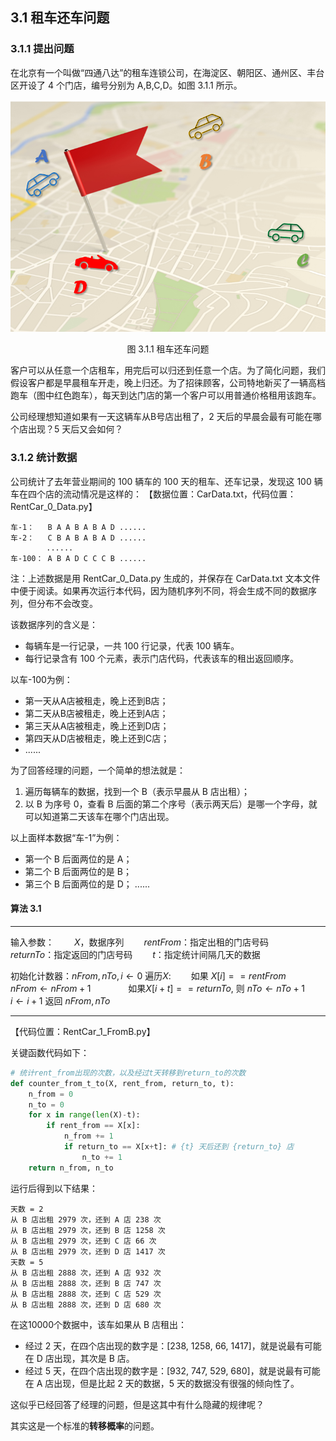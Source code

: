 

## 3.1 租车还车问题

### 3.1.1 提出问题

在北京有一个叫做“四通八达”的租车连锁公司，在海淀区、朝阳区、通州区、丰台区开设了 4 个门店，编号分别为 A,B,C,D。如图 3.1.1 所示。

<center>
<img src="./img/RentCar-Cover.png">

图 3.1.1 租车还车问题
</center>

客户可以从任意一个店租车，用完后可以归还到任意一个店。为了简化问题，我们假设客户都是早晨租车开走，晚上归还。为了招徕顾客，公司特地新买了一辆高档跑车（图中红色跑车），每天到达门店的第一个客户可以用普通价格租用该跑车。

公司经理想知道如果有一天这辆车从B号店出租了，2 天后的早晨会最有可能在哪个店出现？5 天后又会如何？

### 3.1.2 统计数据

公司统计了去年营业期间的 100 辆车的 100 天的租车、还车记录，发现这 100 辆车在四个店的流动情况是这样的：
【数据位置：CarData.txt，代码位置：RentCar_0_Data.py】
```
车-1：   B A A B A B A D ......
车-2：   C B A B A B A D ......
        ......
车-100： A B A D C C C B ......
```

注：上述数据是用 RentCar_0_Data.py 生成的，并保存在 CarData.txt 文本文件中便于阅读。如果再次运行本代码，因为随机序列不同，将会生成不同的数据序列，但分布不会改变。

该数据序列的含义是：
- 每辆车是一行记录，一共 100 行记录，代表 100 辆车。
- 每行记录含有 100 个元素，表示门店代码，代表该车的租出返回顺序。

以车-100为例：

- 第一天从A店被租走，晚上还到B店；
- 第二天从B店被租走，晚上还到A店；
- 第三天从A店被租走，晚上还到D店；
- 第四天从D店被租走，晚上还到C店；
- ......

为了回答经理的问题，一个简单的想法就是：

1. 遍历每辆车的数据，找到一个 B（表示早晨从 B 店出租）；
2. 以 B 为序号 0，查看 B 后面的第二个序号（表示两天后）是哪一个字母，就可以知道第二天该车在哪个门店出现。

以上面样本数据“车-1”为例：
- 第一个 B 后面两位的是 A；
- 第二个 B 后面两位的是 B；
- 第三个 B 后面两位的是 D；
......

#### 算法 3.1

----
输入参数：
　　$X$，数据序列
　　$rentFrom$：指定出租的门店号码
　　$returnTo$：指定返回的门店号码
　　$t$：指定统计间隔几天的数据

初始化计数器：$nFrom, nTo, i \leftarrow 0$
遍历$X$:
　　如果 $X[i] == rentFrom$
　　　　$nFrom \leftarrow nFrom+1$
　　　　如果$X[i+t]==returnTo$, 则 $nTo \leftarrow nTo+1$
　　$i \leftarrow i+1$
返回 $nFrom, nTo$

----

【代码位置：RentCar_1_FromB.py】

关键函数代码如下：

```Python
# 统计rent_from出现的次数，以及经过t天转移到return_to的次数
def counter_from_t_to(X, rent_from, return_to, t):
    n_from = 0
    n_to = 0
    for x in range(len(X)-t):
        if rent_from == X[x]:
            n_from += 1
            if return_to == X[x+t]: # {t} 天后还到 {return_to} 店
                n_to += 1
    return n_from, n_to
```

运行后得到以下结果：

```
天数 = 2
从 B 店出租 2979 次，还到 A 店 238 次
从 B 店出租 2979 次，还到 B 店 1258 次
从 B 店出租 2979 次，还到 C 店 66 次
从 B 店出租 2979 次，还到 D 店 1417 次
天数 = 5
从 B 店出租 2888 次，还到 A 店 932 次
从 B 店出租 2888 次，还到 B 店 747 次
从 B 店出租 2888 次，还到 C 店 529 次
从 B 店出租 2888 次，还到 D 店 680 次
```

在这10000个数据中，该车如果从 B 店租出：
- 经过 2 天，在四个店出现的数字是：[238, 1258, 66, 1417]，就是说最有可能在 D 店出现，其次是 B 店。
- 经过 5 天，在四个店出现的数字是：[932, 747, 529, 680]，就是说最有可能在 A 店出现，但是比起 2 天的数据，5 天的数据没有很强的倾向性了。

这似乎已经回答了经理的问题，但是这其中有什么隐藏的规律呢？

其实这是一个标准的**转移概率**的问题。

